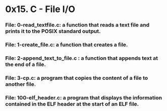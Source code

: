 
# 0x15. C - File I/O

### File: 0-read_textfile.c: a function that reads a text file and prints it to the POSIX standard output.
### File: 1-create_file.c: a function that creates a file.
### File: 2-append_text_to_file.c : a function that appends text at the end of a file.
### File: 3-cp.c: a program that copies the content of a file to another file.
### File: 100-elf_header.c: a program that displays the information contained in the ELF header at the start of an ELF file.
